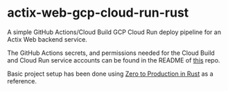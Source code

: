 # actix-web-gcp-cloud-run-rust
A simple GitHub Actions/Cloud Build GCP Cloud Run deploy pipeline for an Actix Web backend service.

The GitHub Actions secrets, and permissions needed for the Cloud Build and Cloud Run service accounts can be found in the README of [this](https://github.com/Yukigeshiki/gcp-cloud-run-deploy-rust)
repo.

Basic project setup has been done using [Zero to Production in Rust](https://www.zero2prod.com/index.html?country=South%20Africa&discount_code=AF60) as a reference.
